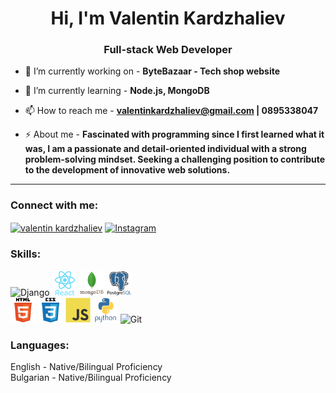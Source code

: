 <h1 align="center">Hi, I'm Valentin Kardzhaliev</h1>
<h3 align="center">Full-stack Web Developer</h3>

- 🔭 I’m currently working on - <b>ByteBazaar - Tech shop website</b>

- 🌱 I’m currently learning - <b>Node.js, MongoDB</b>

- 📫 How to reach me - <b>valentinkardzhaliev@gmail.com | 0895338047</b>

- ⚡ About me - **Fascinated with programming since I first learned what it was, I am a passionate and detail-oriented individual with a strong problem-solving mindset. Seeking a challenging position to contribute to the development of innovative web solutions.**

<hr/>

<h3 align="left">Connect with me:</h3>
<p align="left">
 <a href="https://www.linkedin.com/in/valentin-kardzhaliev-770996257/" target="blank"><img align="center" src="https://raw.githubusercontent.com/rahuldkjain/github-profile-readme-generator/master/src/images/icons/Social/linked-in-alt.svg" alt="valentin kardzhaliev" height="30" width="40" /></a>
<a href="https://www.instagram.com/123valentin.k/" target="_blank">
  <img align="center" src="https://raw.githubusercontent.com/rahuldkjain/github-profile-readme-generator/master/src/images/icons/Social/instagram.svg" alt="Instagram" height="30" width="40" />
</a>

 

<h3 align="left">Skills:</h3>
<p align="left">
  <img src="https://simpleicons.org/icons/django.svg" alt="Django" width="40" height="40"/>
  <img src="https://raw.githubusercontent.com/devicons/devicon/master/icons/react/react-original-wordmark.svg" alt="React.js" width="40" height="40"/>
  <img src="https://raw.githubusercontent.com/devicons/devicon/master/icons/mongodb/mongodb-original-wordmark.svg" alt="MongoDB" width="40" height="40"/>
  <img src="https://raw.githubusercontent.com/devicons/devicon/master/icons/postgresql/postgresql-original-wordmark.svg" alt="PostgreSQL" width="40" height="40"/>
  <br>
  <img src="https://raw.githubusercontent.com/devicons/devicon/master/icons/html5/html5-original-wordmark.svg" alt="HTML" width="40" height="40"/>
  <img src="https://raw.githubusercontent.com/devicons/devicon/master/icons/css3/css3-original-wordmark.svg" alt="CSS" width="40" height="40"/>
  <img src="https://raw.githubusercontent.com/devicons/devicon/master/icons/javascript/javascript-original.svg" alt="JavaScript" width="40" height="40"/>
  <img src="https://raw.githubusercontent.com/devicons/devicon/master/icons/python/python-original-wordmark.svg" alt="Python" width="40" height="40"/>
  <img src="https://www.vectorlogo.zone/logos/git-scm/git-scm-icon.svg" alt="Git" width="40" height="40"/>
</p>

</p>

<h3 align="left">Languages:</h3>
<p align="left">
  English - Native/Bilingual Proficiency<br>
  Bulgarian - Native/Bilingual Proficiency
</p>
